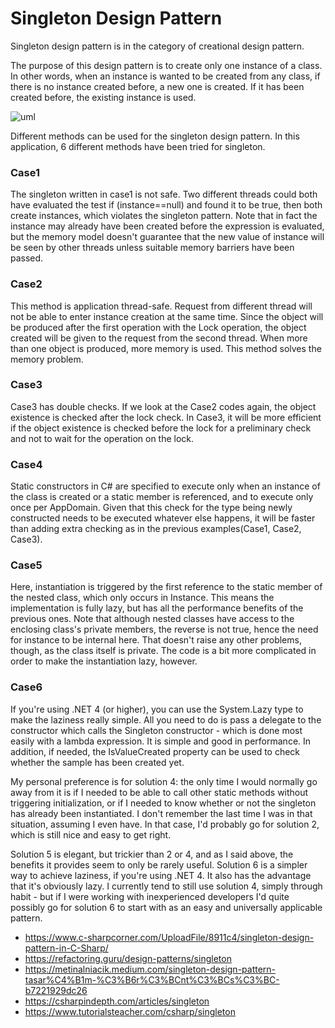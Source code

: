 # Singleton Design Pattern

Singleton design pattern is in the category of creational design pattern.

The purpose of this design pattern is to create only one instance of a class. In other words, when an instance is wanted to be created from any class, if there is no instance created before, a new one is created. If it has been created before, the existing instance is used.


![uml](https://user-images.githubusercontent.com/29948990/232697345-6fbbd1fd-ff82-444d-a425-da65044f06d1.png)


Different methods can be used for the singleton design pattern. In this application, 6 different methods have been tried for singleton.

### Case1
The singleton written in case1 is not safe. Two different threads could both have evaluated the test if (instance==null) and found it to be true, then both create instances, which violates the singleton pattern. Note that in fact the instance may already have been created before the expression is evaluated, but the memory model doesn't guarantee that the new value of instance will be seen by other threads unless suitable memory barriers have been passed.


### Case2
This method is application thread-safe. Request from different thread will not be able to enter instance creation at the same time. Since the object will be produced after the first operation with the Lock operation, the object created will be given to the request from the second thread. When more than one object is produced, more memory is used. This method solves the memory problem.


### Case3
Case3 has double checks. If we look at the Case2 codes again, the object existence is checked after the lock check. In Case3, it will be more efficient if the object existence is checked before the lock for a preliminary check and not to wait for the operation on the lock.


### Case4
Static constructors in C# are specified to execute only when an instance of the class is created or a static member is referenced, and to execute only once per AppDomain. Given that this check for the type being newly constructed needs to be executed whatever else happens, it will be faster than adding extra checking as in the previous examples(Case1, Case2, Case3). 

### Case5
Here, instantiation is triggered by the first reference to the static member of the nested class, which only occurs in Instance. This means the implementation is fully lazy, but has all the performance benefits of the previous ones. Note that although nested classes have access to the enclosing class's private members, the reverse is not true, hence the need for instance to be internal here. That doesn't raise any other problems, though, as the class itself is private. The code is a bit more complicated in order to make the instantiation lazy, however.

### Case6
If you're using .NET 4 (or higher), you can use the System.Lazy<T> type to make the laziness really simple. All you need to do is pass a delegate to the constructor which calls the Singleton constructor - which is done most easily with a lambda expression. It is simple and good in performance. In addition, if needed, the IsValueCreated property can be used to check whether the sample has been created yet.


My personal preference is for solution 4: the only time I would normally go away from it is if I needed to be able to call other static methods without triggering initialization, or if I needed to know whether or not the singleton has already been instantiated. I don't remember the last time I was in that situation, assuming I even have. In that case, I'd probably go for solution 2, which is still nice and easy to get right.

Solution 5 is elegant, but trickier than 2 or 4, and as I said above, the benefits it provides seem to only be rarely useful. Solution 6 is a simpler way to achieve laziness, if you're using .NET 4. It also has the advantage that it's obviously lazy. I currently tend to still use solution 4, simply through habit - but if I were working with inexperienced developers I'd quite possibly go for solution 6 to start with as an easy and universally applicable pattern.


* https://www.c-sharpcorner.com/UploadFile/8911c4/singleton-design-pattern-in-C-Sharp/
* https://refactoring.guru/design-patterns/singleton
* https://metinalniacik.medium.com/singleton-design-pattern-tasar%C4%B1m-%C3%B6r%C3%BCnt%C3%BCs%C3%BC-b7221929dc26
* https://csharpindepth.com/articles/singleton
* https://www.tutorialsteacher.com/csharp/singleton
